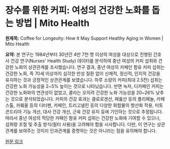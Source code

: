 # 장수를 위한 커피: 여성의 건강한 노화를 돕는 방법 | Mito Health

**원제목:** Coffee for Longevity: How It May Support Healthy Aging in Women | Mito Health

**요약:** 본 연구는 1984년부터 30년간 4만 7천 명 이상의 여성을 대상으로 진행된 간호사 건강 연구(Nurses' Health Study) 데이터를 분석하여 중년 여성의 커피 섭취와 건강한 노화의 상관관계를 조사했습니다.  연구 결과, 중년 여성의 카페인 함유 커피 섭취는 건강한 노화, 즉 70세 이상까지 심각한 만성 질환 없이 신체적, 정신적, 인지적 건강을 유지하는 것과 긍정적인 상관관계를 보였습니다. 하루 소량의 커피(최대 2.5잔) 섭취는 건강한 노화 가능성을 2~5% 높이는 것으로 나타났습니다.  반면 녹차, 디카페인 커피는 건강한 노화와의 연관성이 없었고, 콜라는 오히려 건강한 노화 가능성을 20~26% 낮추는 것으로 분석되었습니다.  커피의 건강 효과는 클로로겐산, 페룰산 등의 폴리페놀, 카페스톨, 카훼올 등의 디터펜, 카페인, 트리고넬린 등의 다양한 화합물의 항산화 작용, 미토콘드리아 기능 개선, 대사 건강 개선, 근육 건강 유지 등에 기인하는 것으로 추정됩니다.  따라서 중년 여성의 적당한 카페인 함유 커피 섭취는 건강한 노화에 기여할 수 있으나, 섭취량 조절 및 추출 방식(필터 사용)을 고려해야 함을 시사합니다.  다만, 이 연구는 상관관계를 보여주는 것이지 인과관계를 증명하는 것은 아니라는 점을 유의해야 합니다.

[원문 링크](https://mitohealth.com/blog/coffee-for-longevity-how-it-may-support-healthy-aging-in-women)
